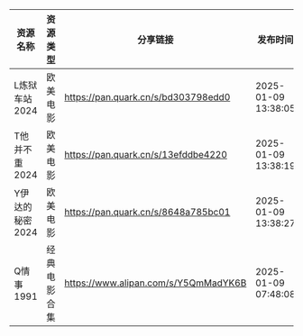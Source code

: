 | 资源名称       | 资源类型   | 分享链接                                 | 发布时间                |
| ---------- | ------ | ------------------------------------ | ------------------- |
| L炼狱车站2024  | 欧美电影   | https://pan.quark.cn/s/bd303798edd0  | 2025-01-09 13:38:05 |
| T他并不重2024  | 欧美电影   | https://pan.quark.cn/s/13efddbe4220  | 2025-01-09 13:38:19 |
| Y伊达的秘密2024 | 欧美电影   | https://pan.quark.cn/s/8648a785bc01  | 2025-01-09 13:38:27 |
| Q情事1991    | 经典电影合集 | https://www.alipan.com/s/Y5QmMadYK6B | 2025-01-09 07:48:08 |
